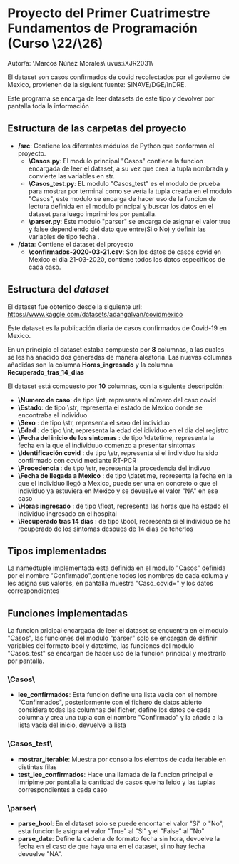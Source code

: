 # Proyecto del Primer Cuatrimestre Fundamentos de Programación (Curso  \22\/\26\)
Autor/a: \Marcos Núñez Morales\   uvus:\XJR2031\

El dataset son casos confirmados de covid recolectados por el govierno de Mexico, provienen de la siguient fuente: SINAVE/DGE/InDRE.

Este programa se encarga de leer datasets de este tipo y devolver por pantalla toda la información


## Estructura de las carpetas del proyecto

* **/src**: Contiene los diferentes módulos de Python que conforman el proyecto.
  * **\Casos.py**: El modulo principal "Casos" contiene la funcion encargada de leer el dataset, a su vez que crea la tupla nombrada y convierte las variables en str.
  * **\Casos_test.py**: EL modulo "Casos_test" es el modulo de prueba para mostrar por terminal como se vería la tupla creada en el modulo "Casos", este modulo se encarga de hacer uso de la funcion de lectura definida en el modulo principal y buscar los datos en el dataset para luego imprimirlos por pantalla.
  * **\parser.py**: Este modulo "parser" se encarga de asignar el valor true y false dependiendo del dato que entre(Si o No) y definir las variables de tipo fecha . 
* **/data**: Contiene el dataset del proyecto
    * **\confirmados-2020-03-21.csv**: Son los datos de casos covid en Mexico el dia 21-03-2020, contiene todos los datos especificos de cada caso.
    
## Estructura del *dataset*

El dataset fue obtenido desde la siguiente url: https://www.kaggle.com/datasets/adangalvan/covidmexico

Este dataset es la publicación diaria de casos confirmados de Covid-19 en Mexico.

En un principio el dataset estaba compuesto por **8** columnas, a las cuales se les ha añadido dos generadas de manera aleatoria.
Las nuevas columnas añadidas son la columna **Horas_ingresado** y la columna **Recuperado_tras_14_dias**

El dataset está compuesto por **10** columnas, con la siguiente descripción:

* **\Numero de caso**: de tipo \int\, representa el número del caso covid 
* **\Estado**: de tipo \str\, representa el estado de Mexico donde se encontraba el individuo
* **\Sexo** : de tipo \str\, representa el sexo del individuo
* **\Edad** : de tipo \int\, representa la edad del idividuo en el dia del registro
* **\Fecha del inicio de los sintomas** : de tipo \datetime\, representa la fecha en la que el individuuo comenzo a presentar sintomas
* **\Identificación covid** : de tipo \str\, representa si el individuo ha sido confirmado con covid mediante RT-PCR
* **\Procedencia** : de tipo \str\, representa la procedencia del indivuo
* **\Fecha de llegada a Mexico** : de tipo \datetime\, representa la fecha en la que el individuo llegó a Mexico, puede ser una en concreto o que el individuo ya estuviera en Mexico y se devuelve el valor "NA" en ese caso
* **\Horas ingresado** : de tipo \float\, representa las horas que ha estado el individuo ingresado en el hospital
* **\Recuperado tras 14 días** : de tipo \bool\, representa si el individuo se ha recuperado de los sintomas despues de 14 dias de tenerlos

## Tipos implementados

La namedtuple implementada esta definida en el modulo "Casos" definida por el nombre "Confirmado",contiene todos los nombres de cada columa y les asigna sus valores, en pantalla muestra "Caso_covid=" y los datos correspondientes

## Funciones implementadas
La funcion pricipal encargada de leer el dataset se encuentra en el modulo "Casos", las funciones del modulo "parser" solo se encargan de definir variables del formato bool y datetime, las funciones del modulo "Casos_test" se encargan de hacer uso de la funcion principal y mostrarlo por pantalla.

### \Casos\

* **lee_confirmados**: Esta funcion define una lista vacia con el nombre "Confirmados", posteriormente con el fichero de datos abierto considera todas las columnas del ficher, define los datos de cada columna y crea una tupla con el nombre "Confirmado" y la añade a la lista vacia del inicio, devuelve la lista 

### \Casos_test\

* **mostrar_iterable**: Muestra por consola los elemtos de cada iterable en distintas filas
* **test_lee_confirmados**: Hace una llamada de la funcion principal e imripime por pantalla la cantidad de casos que ha leido y las tuplas correspondientes a cada caso

### \parser\

* **parse_bool**: En el dataset solo se puede encontar el valor "Si" o "No", esta funcion le asigna el valor "True" al "Si" y el "False" al "No" 
* **parse_date**: Define la cadena de formato fecha sin hora, devuelve la fecha en el caso de que haya una en el dataset, si no hay fecha devuelve "NA".